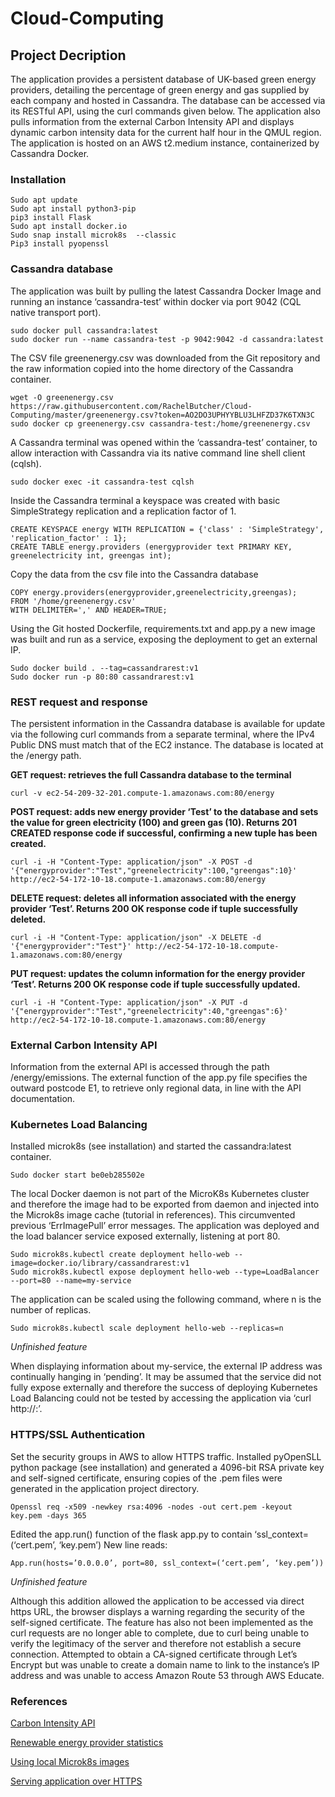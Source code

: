 # Cloud-Computing
## Project Decription
The application provides a persistent database of UK-based green energy providers, detailing the percentage of green energy and gas supplied by each company and hosted in Cassandra. The database can be accessed via its RESTful API, using the curl commands given below. The application also pulls information from the external Carbon Intensity API and displays dynamic carbon intensity data for the current half hour in the QMUL region. 
The application is hosted on an AWS t2.medium instance, containerized by Cassandra Docker.
### Installation
```
Sudo apt update
Sudo apt install python3-pip
pip3 install Flask
Sudo apt install docker.io
Sudo snap install microk8s  --classic
Pip3 install pyopenssl
```
### Cassandra database
The application was built by pulling the latest Cassandra Docker Image and running an instance ‘cassandra-test’ within docker via port 9042 (CQL native transport port). 
```
sudo docker pull cassandra:latest
sudo docker run --name cassandra-test -p 9042:9042 -d cassandra:latest
```
The CSV file greenenergy.csv was downloaded from the Git repository and the raw information copied into the home directory of the Cassandra container. 
```
wget -O greenenergy.csv https://raw.githubusercontent.com/RachelButcher/Cloud-Computing/master/greenenergy.csv?token=AO2DO3UPHYYBLU3LHFZD37K6TXN3C
sudo docker cp greenenergy.csv cassandra-test:/home/greenenergy.csv
```
A Cassandra terminal was opened within the ‘cassandra-test’ container, to allow interaction with Cassandra via its native command line shell client (cqlsh). 
```
sudo docker exec -it cassandra-test cqlsh
```
Inside the Cassandra terminal a keyspace was created with basic SimpleStrategy replication and a replication factor of 1. 
```
CREATE KEYSPACE energy WITH REPLICATION = {'class' : 'SimpleStrategy', 'replication_factor' : 1};
CREATE TABLE energy.providers (energyprovider text PRIMARY KEY, greenelectricity int, greengas int);
```
Copy the data from the csv file into the Cassandra database
```
COPY energy.providers(energyprovider,greenelectricity,greengas);
FROM '/home/greenenergy.csv'
WITH DELIMITER=',' AND HEADER=TRUE;
```
Using the Git hosted Dockerfile, requirements.txt and app.py a new image was built and run as a service, exposing the deployment to get an external IP.
```
Sudo docker build . --tag=cassandrarest:v1
Sudo docker run -p 80:80 cassandrarest:v1
```
### REST request and response
The persistent information in the Cassandra database is available for update via the following curl commands from a separate terminal, where the IPv4 Public DNS must match that of the EC2 instance. The database is located at the /energy path.

**GET request: retrieves the full Cassandra database to the terminal**
```
curl -v ec2-54-209-32-201.compute-1.amazonaws.com:80/energy
```
**POST request: adds new energy provider ‘Test’ to the database and sets the value for green electricity (100) and green gas (10). Returns 201 CREATED response code if successful, confirming a new tuple has been created.**
```
curl -i -H "Content-Type: application/json" -X POST -d '{"energyprovider":"Test","greenelectricity":100,"greengas":10}' http://ec2-54-172-10-18.compute-1.amazonaws.com:80/energy
```
**DELETE request: deletes all information associated with the energy provider ‘Test’. Returns 200 OK response code if tuple successfully deleted.**
```
curl -i -H "Content-Type: application/json" -X DELETE -d '{"energyprovider":"Test"}' http://ec2-54-172-10-18.compute-1.amazonaws.com:80/energy
```
**PUT request: updates the column information for the energy provider ‘Test’. Returns 200 OK response code if tuple successfully updated.**
```
curl -i -H "Content-Type: application/json" -X PUT -d '{"energyprovider":"Test","greenelectricity":40,"greengas":6}' http://ec2-54-172-10-18.compute-1.amazonaws.com:80/energy
```
### External Carbon Intensity API 
Information from the external API is accessed through the path /energy/emissions. The external function of the app.py file specifies the outward postcode E1, to retrieve only regional data, in line with the API documentation.

### Kubernetes Load Balancing
Installed microk8s (see installation) and started the cassandra:latest container. 
```
Sudo docker start be0eb285502e
```
The local Docker daemon is not part of the MicroK8s Kubernetes cluster and therefore the image had to be exported from daemon and injected into the Microk8s image cache (tutorial in references). This circumvented previous ‘ErrImagePull’ error messages. The application was deployed and the load balancer service exposed externally, listening at port 80. 
```
Sudo microk8s.kubectl create deployment hello-web --image=docker.io/library/cassandrarest:v1
Sudo microk8s.kubectl expose deployment hello-web --type=LoadBalancer --port=80 --name=my-service
```
The application can be scaled using the following command, where n is the number of replicas. 
```
Sudo microk8s.kubectl scale deployment hello-web --replicas=n
```
*Unfinished feature*

When displaying information about my-service, the external IP address was continually hanging in ‘pending’. It may be assumed that the service did not fully expose externally and therefore the success of deploying Kubernetes Load Balancing could not be tested by accessing the application via ‘curl http://<external-ip>:<port>’.
  
### HTTPS/SSL Authentication
Set the security groups in AWS to allow HTTPS traffic. Installed pyOpenSLL python package (see installation) and generated a 4096-bit RSA private key and self-signed certificate, ensuring copies of the .pem files were generated in the application project directory. 
```
Openssl req -x509 -newkey rsa:4096 -nodes -out cert.pem -keyout key.pem -days 365
```
Edited the app.run() function of the flask app.py to contain ‘ssl_context=(‘cert.pem’, ‘key.pem’)
New line reads:
```
App.run(hosts=’0.0.0.0’, port=80, ssl_context=(‘cert.pem’, ‘key.pem’))
```
*Unfinished feature*

Although this addition allowed the application to be accessed via direct https URL, the browser displays a warning regarding the security of the self-signed certificate. The feature has also not been implemented as the curl requests are no longer able to complete, due to curl being unable to verify the legitimacy of the server and therefore not establish a secure connection. 
Attempted to obtain a CA-signed certificate through Let’s Encrypt but was unable to create a domain name to link to the instance’s IP address and was unable to access Amazon Route 53 through AWS Educate. 

### References
[Carbon Intensity API](https://api.carbonintensity.org.uk/)

[Renewable energy provider statistics](https://www.t3.com/features/best-green-energy-supplier)

[Using local Microk8s images](https://microk8s.io/docs/registry-images)

[Serving application over HTTPS](https://stackoverflow.com/questions/29458548/can-you-add-https-functionality-to-a-python-flask-web-server)
